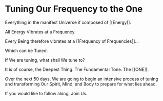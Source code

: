 # Tuning Our Frequency to the One

Everything in the manifest Universe if composed of [[Energy]]. 

All Energy Vibrates at a Frequency. 

Every Being therefore vibrates at a [[Frequency of Frequencies]]... 

Which can be Tuned. 

If We are tuning, what shall We tune to? 

It is of course, the Deepest Thing. The Fundamental Tone. The [[ONE]]. 

Over the next 50 days, We are going to begin an intensive process of tuning and transforming Our Spirit, Mind, and Body to prepare for what lies ahead. 

If you would like to follow along, Join Us. 



